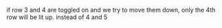 if row 3 and 4 are toggled on and we try to move them down, only the 4th row will be lit up. instead of 4 and 5